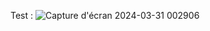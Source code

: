 Test :
![Capture d'écran 2024-03-31 002906](https://github.com/jamelChadha/Yarp-APIGateway/assets/126973644/250dbfaf-e66f-4b50-b2b2-21f3785ffe22)
